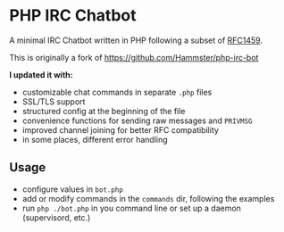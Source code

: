 # PHP IRC Chatbot

A minimal IRC Chatbot written in PHP following a subset of [RFC1459](https://tools.ietf.org/html/rfc1459).

This is originally a fork of https://github.com/Hammster/php-irc-bot

**I updated it with:**

- customizable chat commands in separate `.php` files
- SSL/TLS support
- structured config at the beginning of the file
- convenience functions for sending raw messages and `PRIVMSG`
- improved channel joining for better RFC compatibility
- in some places, different error handling

## Usage

- configure values in `bot.php`
- add or modify commands in the `commands` dir, following the examples
- run `php ./bot.php` in you command line or set up a daemon (supervisord, etc.)
